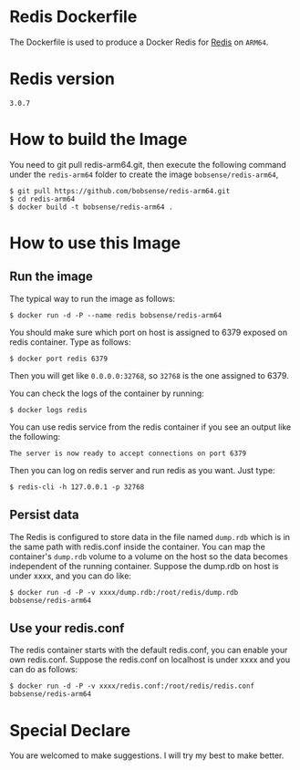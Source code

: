 # Redis Dockerfile

The Dockerfile is used to produce a Docker Redis for [Redis](http://redis.io) on `ARM64`.

# Redis version

`3.0.7`

# How to build the Image

You need to git pull redis-arm64.git, then execute the following command under the `redis-arm64` folder to 
create the image `bobsense/redis-arm64`,

```
$ git pull https://github.com/bobsense/redis-arm64.git
$ cd redis-arm64
$ docker build -t bobsense/redis-arm64 .
```

# How to use this Image

## Run the image

The typical way to run the image as follows:

```
$ docker run -d -P --name redis bobsense/redis-arm64
```

You should make sure which port on host is assigned to 6379 exposed on redis container. Type as follows:

```
$ docker port redis 6379
```

Then you will get like `0.0.0.0:32768`, so `32768` is the one assigned to 6379.

You can check the logs of the container by running:

```
$ docker logs redis
```

You can use redis service from the redis container if you see an output like the following:

```
The server is now ready to accept connections on port 6379
```

Then you can log on redis server and run redis as you want. Just type:

```
$ redis-cli -h 127.0.0.1 -p 32768
```

## Persist data

The Redis is configured to store data in the file named `dump.rdb` which is in the same path with redis.conf inside the container. You can map the container's `dump.rdb` volume to a volume on the host so the data becomes independent of the running container. Suppose the dump.rdb on host is under xxxx, and you can do like:

```
$ docker run -d -P -v xxxx/dump.rdb:/root/redis/dump.rdb bobsense/redis-arm64
```

## Use your redis.conf

The redis container starts with the default redis.conf, you can enable your own redis.conf. Suppose the redis.conf on localhost is under xxxx and you can do as follows:

```
$ docker run -d -P -v xxxx/redis.conf:/root/redis/redis.conf bobsense/redis-arm64
```

# Special Declare
You are welcomed to make suggestions. I will try my best to make better.
